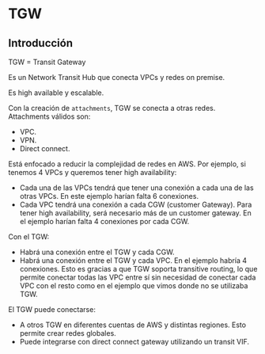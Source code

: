 # TGW

## Introducción

TGW = Transit Gateway

Es un Network Transit Hub que conecta VPCs y redes on premise.

Es high available y escalable.

Con la creación de `attachments`, TGW se conecta a otras redes. Attachments válidos son:

- VPC.
- VPN.
- Direct connect.

Está enfocado a reducir la complejidad de redes en AWS. Por ejemplo, si tenemos 4 VPCs y queremos tener high availability:

- Cada una de las VPCs tendrá que tener una conexión a cada una de las otras VPCs. En este ejemplo harían falta 6 conexiones.
- Cada VPC tendrá una conexión a cada CGW (customer Gateway). Para tener high availability, será necesario más de un customer gateway. En el ejemplo harían falta 4 conexiones por cada CGW.

Con el TGW:

- Habrá una conexión entre el TGW y cada CGW.
- Habrá una conexión entre el TGW y cada VPC. En el ejemplo habría 4 conexiones. Esto es gracias a que TGW soporta transitive routing, lo que permite conectar todas las VPC entre sí sin necesidad de conectar cada VPC con el resto como en el ejemplo que vimos donde no se utilizaba TGW.

El TGW puede conectarse:

- A otros TGW en diferentes cuentas de AWS y distintas regiones. Esto permite crear redes globales.
- Puede integrarse con direct connect gateway utilizando un transit VIF.
